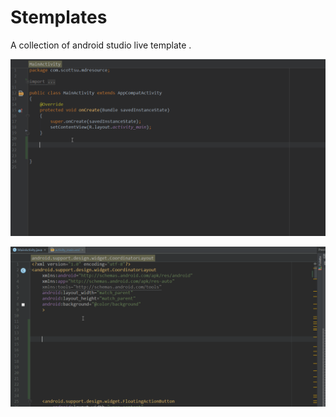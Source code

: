 # Stemplates
A collection of android studio live template .

 ![](https://github.com/ScottSu163425/Stemplates/raw/master/screenshots/java.gif)  
 
 ![](https://github.com/ScottSu163425/Stemplates/raw/master/screenshots/xml.gif)  
